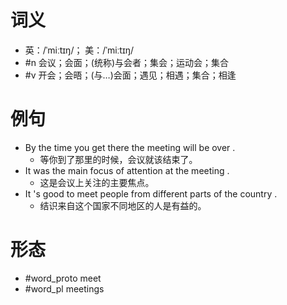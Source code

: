 # 词义
- 英：/ˈmiːtɪŋ/； 美：/ˈmiːtɪŋ/
- #n 会议；会面；(统称)与会者；集会；运动会；集合
- #v 开会；会晤；(与…)会面；遇见；相遇；集合；相逢
# 例句
- By the time you get there the meeting will be over .
	- 等你到了那里的时候，会议就该结束了。
- It was the main focus of attention at the meeting .
	- 这是会议上关注的主要焦点。
- It 's good to meet people from different parts of the country .
	- 结识来自这个国家不同地区的人是有益的。
# 形态
- #word_proto meet
- #word_pl meetings

